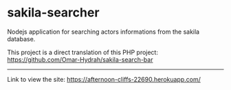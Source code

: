 # sakila-searcher
Nodejs application for searching actors informations from the sakila database.

This project is a direct translation of this PHP project:
https://github.com/Omar-Hydrah/sakila-search-bar

---
Link to view the site:
https://afternoon-cliffs-22690.herokuapp.com/
